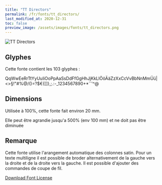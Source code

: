 ```yaml
---
title: "TT Directors"
permalink: /fr/fonts/tt_directors/
last_modified_at: 2020-12-31
toc: false
preview_image: /assets/images/fonts/tt_directors.png
---
```

![TT Directors](/assets/images/fonts/tt_directors.png)
## Glyphes

Cette fonte contient les 103 glyphes :

QqWwEeRrTtYyUuIiOoPpAaSsDdFfGgHhJjKkLlÖöÄäZzXxCcVvBbNnMmÜü|<>§!"#%@/()=?$€{[]}\,;.:-_1234567890+*`´'^@

## Dimensions

Utilisée à 100%, cette fonte fait environ 20 mm.

Elle peut être agrandie jusqu'a 500% (env 100 mm) et ne doit pas être diminuée

## Remarque
Cette fonte utilise l'arangement automatique des colonnes satin. 
Pour un texte multiligne il est possible de broder alternativement de la gauche vers la droite  et de la droite vers la gauche.
Il est possible d'ajouter des commandes de coupe de fil.

	


[Download Font License](https://github.com/inkstitch/inkstitch/tree/main/fonts/tt_directors/LICENSE)

